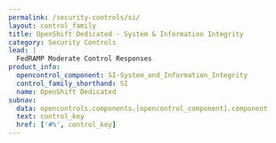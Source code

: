 ```yaml
---
permalink: /security-controls/si/
layout: control_family
title: OpenShift Dedicated - System & Information Integrity
category: Security Controls
lead: |
  FedRAMP Moderate Control Responses
product_info:
  opencontrol_component: SI-System_and_Information_Integrity
  control_family_shorthand: SI
  name: OpenShift Dedicated
subnav:
  data: opencontrols.components.[opencontrol_component].component
  text: control_key
  href: ['#%', control_key]
---
```

